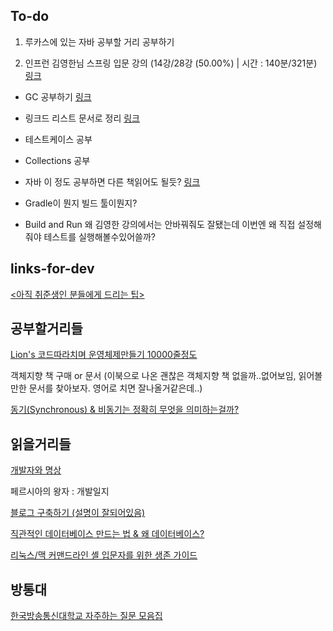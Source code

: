 ## To-do

1. 루카스에 있는 자바 공부할 거리 공부하기

2. 인프런 김영한님 스프링 입문 강의 (14강/28강 (50.00%) | 시간 : 140분/321분) [링크](https://www.inflearn.com/course/%EC%8A%A4%ED%94%84%EB%A7%81-%EC%9E%85%EB%AC%B8-%EC%8A%A4%ED%94%84%EB%A7%81%EB%B6%80%ED%8A%B8/dashboard)

- GC 공부하기 [링크](https://d2.naver.com/helloworld/1329)

- 링크드 리스트 문서로 정리 [링크](https://youtu.be/WwfhLC16bis)

- 테스트케이스 공부

- Collections 공부

- 자바 이 정도 공부하면 다른 책읽어도 될듯? [링크](https://lucas.codesquad.kr/main/course/%EB%A7%88%EC%8A%A4%ED%84%B0%EC%A6%88-%EB%B0%B1%EC%97%94%EB%93%9C-Java-%ED%81%B4%EB%9E%98%EC%8A%A4-2021/Java-%ED%95%99%EC%8A%B5%ED%95%98%EA%B8%B0/learn-java-basic)

- Gradle이 뭔지 빌드 툴이뭔지?

- Build and Run 왜 김영한 강의에서는 안바꿔줘도 잘됐는데 이번엔 왜 직접 설정해줘야 테스트를 실행해볼수있어쓸까?


## links-for-dev
[<아직 취준생인 분들에게 드리는 팁>](https://www.facebook.com/story.php?story_fbid=3647131878703097&id=100002189626578)


## 공부할거리들
[Lion's 코드따라치며 운영체제만들기 10000줄정도](https://en.wikipedia.org/wiki/Lions%27_Commentary_on_UNIX_6th_Edition,_with_Source_Code)

객체지향 책 구매 or 문서 (이북으로 나온 괜찮은 객체지향 책 없을까..없어보임, 읽어볼만한 문서를 찾아보자. 영어로 치면 잘나올거같은데..) 

[동기(Synchronous) & 비동기는 정확히 무엇을 의미하는걸까?](https://evan-moon.github.io/2019/09/19/sync-async-blocking-non-blocking/)

## 읽을거리들

[개발자와 명상](https://blog.shiren.dev/2020-03-24-%EA%B0%9C%EB%B0%9C%EC%9E%90%EC%99%80%EB%AA%85%EC%83%81/)

페르시아의 왕자 : 개발일지

[블로그 구축하기 (설명이 잘되어있음)](https://ialy1595.github.io/post/blog-construct-1/)

[직관적인 데이터베이스 만드는 법 & 왜 데이터베이스?](https://lucas.codesquad.kr/main/course/2021-Masters-CS-10/Day9-PC%EB%B0%A9-%EA%B4%80%EB%A6%AC%EC%9E%90/%EC%88%98%EC%97%85-%EB%A6%AC%EB%B7%B0-%EC%9E%90%EB%A3%8C)

[리눅스/맥 커맨드라인 셸 입문자를 위한 생존 가이드](https://www.44bits.io/ko/post/linux-and-mac-command-line-survival-guide-for-beginner)

## 방통대
[한국방송통신대학교 자주하는 질문 모음집](https://html6.tistory.com/195)
